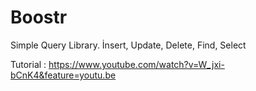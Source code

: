 # Boostr

Simple Query Library.
İnsert,
Update,
Delete,
Find,
Select


Tutorial : https://www.youtube.com/watch?v=W_jxi-bCnK4&feature=youtu.be

